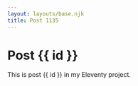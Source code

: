 ```yaml
---
layout: layouts/base.njk
title: Post 1135
---
```


# Post {{ id }}

This is post {{ id }} in my Eleventy project.

